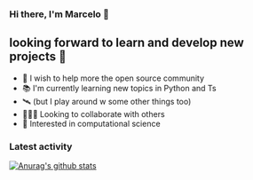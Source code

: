 ### Hi there, I'm Marcelo 👋

## looking forward to learn and develop new projects 🎯

- 🔭 I wish to help more the open source community
- 📚 I'm currently learning new topics in Python and Ts
- 🛰 (but I play around w some other things too)
- 👨🏻‍🚀 Looking to collaborate with others
- 🧫 Interested in computational science

### Latest activity

[![Anurag's github stats](https://github-readme-stats.vercel.app/api?username=marceloBasso&show_icons=true&theme=dracula)](https://github.com/anuraghazra/github-readme-stats)
